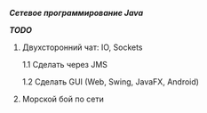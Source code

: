 **_Сетевое программирование Java_**

**_TODO_**
1. Двухсторонний чат: IO, Sockets
  
   1.1 Сделать через JMS 
   
   1.2 Сделать GUI (Web, Swing, JavaFX, Android)
   
2. Морской бой по сети
